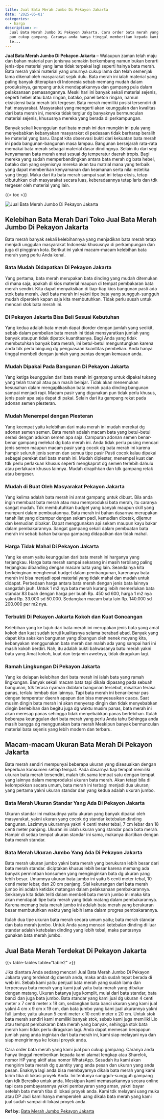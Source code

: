 ```yaml
---
title: Jual Bata Merah Jumbo Di Pekayon Jakarta
date: '2025-05-01'
categories:
  - harga
description: >-
  Jual Bata Merah Jumbo Di Pekayon Jakarta. Cara order bata merah yang kami jual
  pun cukup gampang. Caranya anda hanya tinggal memberikan kepada kami alamat
  le...
---
```


**Jual Bata Merah Jumbo Di Pekayon Jakarta** – Walaupun zaman telah maju dan bahan material pun jenisnya semakin berkembang namun bukan berarti jenis-tipe material yang lama tidak terpakai lagi seperti halnya bata merah. Bata merah yakni material yang umurnya cukup lama dan telah semenjak lama dikenal oleh masyarakat sejak dulu. Bata merah ini ialah material yang paling banyak diterapkan di Indonesia sebab memang mudah dalam produksinya, gampang untuk mendapatkannya dan gampang pula dalam pelaksanaan pemasangannya. Meski hari ini banyak sekali material sejenis, seperti hebel atau bata ringan, batako, panel beton ringan, namun eksistensi bata merah tdk tergeser. Bata merah memiliki posisi tersendiri di hati masyarakat. Masyarakat yang mengerti akan keunggulan dan kwalitas dari bata merah ini, mereka tidak tergiur dg banyaknya bermunculan material sejenis, khususnya mereka yang berada di perkampungan.

Banyak sekali keunggulan dari bata merah ini dan mungkin ini pula yang menyebabkan kebanyakan masyarakat di pedesaan tidak berharap beralih ke material yang baru. Dapat kita observasi bukti dari kekuatan bata merah ini pada bangunan-bangunan masa lampau. Bangunan bersejarah rata-rata memakai bata merah sebagai material dasar dindingnya. Selain itu dari segi kenyamanan bata merah amat sesuai dg temperatur daerah tropis. Bagi mereka yang sudah memperbandingkan antara bata merah dg bata hebel, batako dan yang sejenisnya mereka akan tau matrial mana yang terbaik yang dapat memberikan kenyamanan dan keamanan serta nilai estetika yang tinggi. Maka dari itu bata merah sampai saat ini tetap eksis, tetap dibutuhkan oleh masyarakat secara luas, keberadaannya tetap laris dan tdk tergeser oleh material yang lain.

{{< toc >}}

![Jual Bata Merah Jumbo Di Pekayon Jakarta](/images/jual-bata-merah-20.png)

## Kelebihan Bata Merah Dari Toko Jual Bata Merah Jumbo Di Pekayon Jakarta

Bata merah banyak sekali kelebihannya yang menjadikan bata merah tetap menjadi unggulan masyarakat Indonesia khususnya di perkampungan dan juga di pinggiran kota. Berikut ini yakni macam-macam kelebihan bata merah yang perlu Anda kenal.

### Bata Mudah Didapatkan Di Pekayon Jakarta

Yang pertama, bata merah merupakan bata dinding yang mudah ditemukan di mana saja, apakah di kios material maupun di tempat pembakaran bata merah sendiri. Kita dapat menyaksikan di tiap-tiap kios bangunan pasti ada stok bata merah. Jadi bata merah ini yakni tipe bata yang sungguh-sungguh mudah diperoleh kapan saja kita membutuhkan. Tidak perlu susah untuk mencari stok bata merah ini.

### Di Pekayon Jakarta Bisa Beli Sesuai Kebutuhan

Yang kedua adalah bata merah dapat diorder dengan jumlah yang sedikit, sebab dalam pembelian bata merah ini tidak mensyaratkan jumlah yang banyak ataupun tidak dipatok kuantitasnya. Bagi Anda yang tidak membutuhkan banyak bata merah, ini betul-betul menguntungkan karena anda tdk perlu bingung dg penguasaan kuantitas pembelian. Anda hanya tinggal membeli dengan jumlah yang pantas dengan kemauan anda.

### Mudah Dipakai Pada Bangunan Di Pekayon Jakarta

Yang ketiga keunggulan dari bata merah ini gampang untuk dipakai tukang yang telah trampil atau pun masih belajar. Tidak akan menemukan kesusahan dalam mengaplikasikan bata merah pada dinding bangunan sampai menjadi rapi. Macam pasir yang digunakan pun tidak perlu khusus, jenis pasir apa saja dapat di pakai. Selain dari itu gampang rekat pada adonan semen plesteran.

### Mudah Menempel dengan Plesteran

Yang keempat yaitu kelebihan dari mata merah ini mudah merekat dg adonan semen semen. Bata merah adalah macam bata yang betul-betul serasi dengan adukan semen apa saja. Campuran adonan semen benar-benar gampang melekat dg bata merah ini. Anda tidak perlu pusing mencari jenis semen maupun macam pasir yang cocok dg bata merah ini karena hampir seluruh jenis semen dan semua tipe pasir Pasti cocok kalau dipakai sebagai perekat dari bata merah ini. Mudah diplester, menempel kuat dan tdk perlu perlakuan khusus seperti mengkaprot dg semen terlebih dahulu atau perlakuan khusus lainnya. Mudah dirapihkan dan tdk gampang retak atau bergeser.

### Mudah di Buat Oleh Masyarakat Pekayon Jakarta

Yang kelima adalah bata merah ini amat gampang untuk dibuat. Bila anda ingin membuat bata merah atau mau memproduksi bata merah, itu caranya sangat mudah. Tdk membutuhkan budget yang banyak maupun skill yang mumpuni dalam pembuatannya. Bata merah ini bahan dasarnya merupakan tanah liat yang dicampur dengan sekam padi, kemudian dicetak, dijemur dan kemudian dibakar. Dapat menggunakan api sekam maupun kayu bakar dalam pembakarannya. Sangat gampang sekali dalam pembuatan bata merah ini sebab bahan bakunya gampang didapatkan dan tidak mahal.

### Harga Tidak Mahal Di Pekayon Jakarta

Yang ke enam yaitu keunggulan dari bata merah ini harganya yang terjangkau. Harga bata merah sampai sekarang ini masih terbilang paling terjangkau dibanding dengan macam bata yang lain. Seandainya kita berkeinginan menghemat budget dalam pembangunan, karenanya bata merah ini bisa menjadi opsi material yang tidak mahal dan mudah untuk didapat. Perbedaan harga antara bata merah dengan jenis bata lainnya sangatlah jauh. Untuk 1 m2 nya bata merah kurang lebih memerlukan bata standar 83 buah dengan harga per buah Rp. 450 sd 600, harga 1 m2 nya yakni Rp. 33.000 sd 50.000. Sedangkan macam bata lain Rp. 140.000 sd 200.000 per m2 nya.

### Terbukti Di Pekayon Jakarta Kokoh dan Kuat Goncangan

Kelebihan yang ke tujuh dari bata merah ini merupakan jenis bata yang amat kokoh dan kuat sudah teruji kualitasnya selama berabad abad. Banyak yang dapat kita saksikan bangunan yang dibangun oleh nenek moyang kita, kebanyakan menggunakan bata merah dan malah ada yang sampai hari ini masih kokoh berdiri. Nah, itu adalah bukti bahwasanya batu merah yakni batu yang Amat kokoh, kuat dan terjamin awetnya, tidak diragukan lagi.

### Ramah Lingkungan Di Pekayon Jakarta

Yang ke delapan kelebihan dari bata merah ini ialah bata yang ramah lingkungan. Banyak sekali macam bata tapi dikala dipasang pada sebuah bangunan, tdk terasa nyaman didalam bangunan tersebut, misalkan terasa panas, terlalu lembab dan lainnya. Tapi bata merah ini benar-benar pas dengan temperatur daerah apapun dan bisa menyesuaikan cuaca. Saat musim dingin bata merah ini akan menyerap dingin dan tidak menyebabkan dingin berlebihan dan begitu juga dg waktu musim panas, bata merah ini akan meresap panas sehingga tidak menyebabkan panas berlebihan. Itulah beberapa keunggulan dari bata merah yang perlu Anda tahu Sehingga anda masih bangga dg menggunakan bata merah Meskipun banyak bermunculan material bata sejenis yang lebih modern dan terbaru.

## Macam-macam Ukuran Bata Merah Di Pekayon Jakarta

Bata merah sendiri mempunyai beberapa ukuran yang disesuaikan dengan keperluan konsumen setiap tempat. Pada dasarnya tiap tempat memiliki ukuran bata merah tersendiri, malah tdk sama tempat satu dengan tempat yang lainnya dalam memproduksi ukuran bata merah. Akan tetapi bila di kelompokkan secara umum, bata merah ini terbagi menjadi dua ukuran; yang pertama yakni ukuran standar dan yang kedua adalah ukuran jumbo.

### Bata Merah Ukuran Standar Yang Ada Di Pekayon Jakarta

Ukuran standar ini maksudnya yaitu ukuran yang banyak dipakai oleh masyarakat, yakni ukuran yang cocok dg standar ketebalan dinding bangunan. Lazimnya ukurannya yakni 4 centi meter tebal, 7 cm lebar dan 18 centi meter panjang. Ukuran ini ialah ukuran yang standar pada bata merah. Hampir di setiap tempat ukuran standar ini sama, makanya diartikan dengan bata merah standar.

### Bata Merah Ukuran Jumbo Yang Ada Di Pekayon Jakarta

Bata merah ukuran jumbo yakni bata merah yang berukuran lebih besar dari bata merah standar. diciptakan khusus lebih besar karena memang ada banyak permintaan konsumen yang menginginkan bata dg ukuran yang lebih besar. Umumnya ukuran bata jumbo ini yaitu 5 centi meter tebal, 10 centi meter lebar, dan 20 cm panjang. Sisi kekurangan dari bata merah jumbo ini adalah ketidak matangan dalam pelaksanaan pembakarannya. Sekiranya kita tidak teliti dalam membeli bata merah jumbo ini maka kita akan mendapati tipe bata merah yang tidak matang dalam pembakarannya. Karena memang bata merah jumbo ini adalah bata merah yang berukuran besar membutuhkan waktu yang lebih lama dalam progres pembakarannya.

Itulah dua tipe ukuran bata merah secara umum yaitu; bata merah standar dan bata merah jumbo. Untuk Anda yang mencari ketebalan dinding di luar standar adalah ketebalan dinding yang lebih tebal, maka pantasnya gunakan bata merah jumbo.

## Jual Bata Merah Terdekat Di Pekayon Jakarta

{{< table-tables table="table2" >}}

Jika diantara Anda sedang mencari Jual Bata Merah Jumbo Di Pekayon Jakarta yang terdekat dg daerah anda, maka anda sudah tepat berada di web ini. Sebab kami yaitu penjual bata merah yang sudah lama dan terpercaya bata merah yang kami jual yaitu bata merah yang dibakar dengan matang. Ukuran batanya juga komplit, mulai dari bata standar, bata banci dan juga bata jumbo. Bata standar yang kami jual dg ukuran 4 centi meter x 7 centi meter x 18 cm, sedangkan bata banci ukuran yang kami jual yakni 4 cm x 9 cm x 19 cm, dan bata jumbo yang kami jual ukurannya yakni full jumbo; yaitu ukuran 5 centi meter x 10 centi meter x 20 cm. Untuk stok bata merah sendiri kami memiliki banyak stok, sebab kami juga memiliki Lio atau tempat pembakaran bata merah yang banyak, sehingga stok bata merah kami tidak perlu diragukan lagi. Anda dapat memesan berapapun jumlah yang anda inginkan dari bata merah ini, kami siap melayani nya dan siap mengirimnya ke lokasi proyek anda.

Cara order bata merah yang kami jual pun cukup gampang. Caranya anda hanya tinggal memberikan kepada kami alamat lengkap atau Sharelok, nomor HP yang aktif atau nomor WhatsApp. Sesudah itu kami akan mengirim bata merah dg quantity yang anda pesan dan ukuran yang anda pesan. Enaknya lagi anda bisa membayarnya dikala bata merah yang kami kirim tiba di lokasi proyek Anda. Ini tentunya sungguh-sungguh gampang dan tdk Beresiko untuk anda. Meskipun kami memasarkannya secara online tapi cara pembayarannya yakni pembayaran yang aman, yakni bayar setelah bata merah tiba di lokasi proyek anda. Kami tdk melayani uang muka atau DP Jadi kami hanya memperoleh uang dikala bata merah yang kami jual sudah sampai di lokasi proyek anda.

**Ref by:** [Bata Merah Jumbo Pekayon Jakarta](https://id.wikipedia.org/wiki/Bata)
